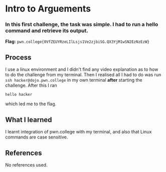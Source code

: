 # Intro to Arguements

### In this first challenge, the task was simple. I had to run a hello command and retrieve its output.

**Flag:** `pwn.college{0VfZEUYRzeLIlLsjs1Ve2zjbiSG.QX3YjM1wSN2EzNzEzW}`

## Process
I use a linux environment and I didn't find any video explanation as to how to do the challenge from my terminal. Then I realised all I had to do was run 
`ssh hacker@dojo.pwn.college`
in my own terminal **after** starting the challenge.
After this I ran 
```
hello hacker
```
which led me to the flag.

## What I learned

I learnt integration of pwn.college with my terminal, and also that Linux commands are case sensitive.

## References
No references used.
